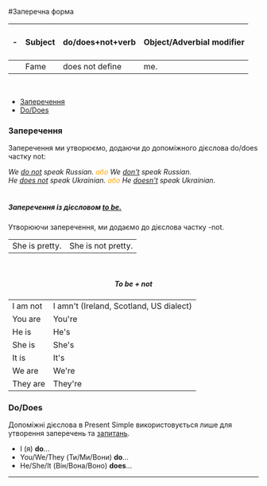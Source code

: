 #Заперечна форма


| <h4>-</h4> |Subject | do/does+not+verb | Object/Adverbial modifier |
| -- | -- | -- | --| 
| | Fame | does not define | me. |
<br>

<ul class="nav nav-tabs">
  <li class="active"><a data-toggle="tab" href="#home">Заперечення</a></li>
  <li><a data-toggle="tab" href="#menu1">Do/Does</a></li>
</ul>
<!-- ///////-->
<div class="tab-content">
  <div id="home" class="tab-pane fade in active">
    <h3>Заперечення</h3>
    <p>Заперечення ми утворюємо, додаючи до допоміжного дієслова  <span class="p1">do/does</span> частку <span class="p1">not</span>:</p>
    <i>We <u>do not</u> speak Russian. <font color="orange">або </font> We <u>don't</u> speak Russian.  <br>
    He <u>does not</u> speak Ukrainian. <font color="orange">або </font> He <u>doesn't</u> speak Ukrainian. </i>
    <br>
<!--    <table>
<tr>    <td>don't</td>
    <td>do not</td> 
  </tr>
   <tr>
    <td>doesn't</td>
    <td>does not</td> 
  </tr> -->
</table>
    <br>
    <h5>Заперечення із дієсловом <span class="p1"><a href="http://english2.ed-era.com/1/strverdjuvalna_forma.html">to be.</a></span></h5>
    Утворюючи заперечення, ми додаємо до дієслова частку <span class="p1">-not</span>.
<table>
  <tr>
    <td>She is pretty.</td>
    <td>She is not pretty.</td> 
  </tr>
</table>
<br>
<center><h5>To be + not</h5></center>
<table>
  <tr>
    <td>I am not</td>
    <td>I amn't (Ireland, Scotland, US dialect)</td> 
  </tr>
   <tr>
    <td>You are</td>
    <td>You're</td> 
  </tr>
  <tr>
    <td>He is</td>
    <td>He's</td> 
  </tr>
  <tr>
    <td>She is</td>
    <td>She's</td> 
  </tr>
    <tr>
    <td>It is</td>
    <td>It's</td> 
  </tr>
   <tr>
    <td>We are</td>
    <td>We're</td> 
  </tr>
  <tr>
    <td>They are</td>
    <td>They're</td> 
  </tr>
</table>
</div>
 <div id="menu1" class="tab-pane fade">
    <h3>Do/Does</h3>
    <p>Допоміжні дієслова в Present Simple використовується лише для утворення заперечень та <span class="p1"><a href="http://english2.ed-era.com/1/zapitalna_forma.html">запитань</a></span>.</p>
    <ul>
    <li>I (я) <b>do</b>...</li>
    <li>You/We/They (Ти/Ми/Вони) <b>do</b>...</li>
    <li>He/She/It (Він/Вона/Воно) <b>does</b>...</li>
    </ul>
  </div>
</div>

<hr>
